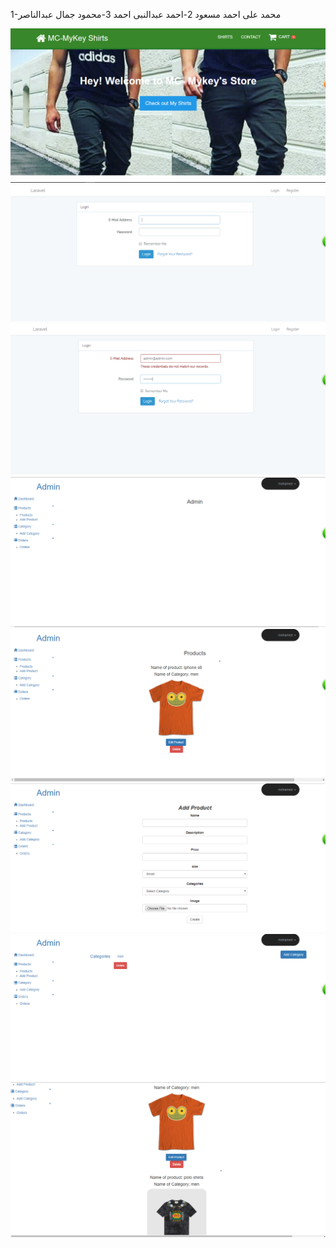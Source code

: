 1-محمد على احمد مسعود
2-احمد عبدالنبى احمد
3-محمود جمال عبدالناصر

![alt text](https://github.com/Ahmed223/T-Shirts-E-commerce/blob/master/Capture9.PNG)
![alt text](https://github.com/Ahmed223/T-Shirts-E-commerce/blob/master/Capture1.PNG)
![alt text](https://github.com/Ahmed223/T-Shirts-E-commerce/blob/master/Capture2.PNG)
![alt text](https://github.com/Ahmed223/T-Shirts-E-commerce/blob/master/Capture3.PNG)
![alt text](https://github.com/Ahmed223/T-Shirts-E-commerce/blob/master/Capture4.PNG)
![alt text](https://github.com/Ahmed223/T-Shirts-E-commerce/blob/master/Capture5.PNG)
![alt text](https://github.com/Ahmed223/T-Shirts-E-commerce/blob/master/Capture6.PNG)
![alt text](https://github.com/Ahmed223/T-Shirts-E-commerce/blob/master/Capture8.PNG)
